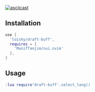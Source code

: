 [![asciicast](https://asciinema.org/a/ze3pHhThileq7uZE5KLyeWCc4.svg)](https://asciinema.org/a/ze3pHhThileq7uZE5KLyeWCc4)

## Installation

```lua
use {
  'loishy/draft-buff',
  requires = {
    'MunifTanjim/nui.nvim'
  },
}
```

## Usage

```lua
:lua require"draft-buff'.select_lang()
```
